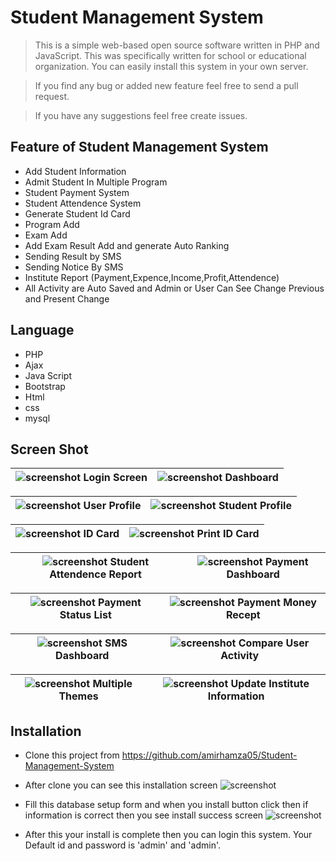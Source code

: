 # Student Management System

> This is a simple web-based open source software written in PHP and JavaScript. This was specifically written for school or educational organization. You can easily install this system in your own server.

> If you find any bug or added new feature feel free to send a pull request.

> If you have any suggestions feel free create issues.


Feature of Student Management System
-----------------------------
- Add Student Information
- Admit Student In Multiple Program
- Student Payment System
- Student Attendence System
- Generate Student Id Card
- Program Add
- Exam Add
- Add Exam Result Add and generate Auto Ranking
- Sending Result by SMS
- Sending Notice By SMS
- Institute Report (Payment,Expence,Income,Profit,Attendence)
- All Activity are Auto Saved and Admin or User Can See Change Previous and Present Change

Language
-----------------------
- PHP
- Ajax
- Java Script
- Bootstrap
- Html
- css
- mysql

Screen Shot
-----------------------
![screenshot](https://raw.githubusercontent.com/amirhamza05/Student-Management-System/master/screen_shot/login_screen.png) Login Screen | ![screenshot](https://raw.githubusercontent.com/amirhamza05/Student-Management-System/master/screen_shot/dashboard.PNG) Dashboard |
|-|-|

![screenshot](https://raw.githubusercontent.com/amirhamza05/Student-Management-System/master/screen_shot/user_profile.PNG) User Profile | ![screenshot](https://raw.githubusercontent.com/amirhamza05/Student-Management-System/master/screen_shot/student_profile.PNG) Student Profile |
|-|-|

![screenshot](https://raw.githubusercontent.com/amirhamza05/Student-Management-System/master/screen_shot/id_card.PNG) ID Card | ![screenshot](https://raw.githubusercontent.com/amirhamza05/Student-Management-System/master/screen_shot/print_id_card.PNG) Print ID Card | 
|-|-|

![screenshot](https://raw.githubusercontent.com/amirhamza05/Student-Management-System/master/screen_shot/monthly_attendence_report.PNG) Student Attendence Report | ![screenshot](https://raw.githubusercontent.com/amirhamza05/Student-Management-System/master/screen_shot/payment_dashboard.PNG) Payment Dashboard |
|-|-|

![screenshot](https://raw.githubusercontent.com/amirhamza05/Student-Management-System/master/screen_shot/payment_status_list.PNG) Payment Status List | ![screenshot](https://raw.githubusercontent.com/amirhamza05/Student-Management-System/master/screen_shot/payment_money_recept.PNG) Payment Money Recept |
|-|-|

![screenshot](https://raw.githubusercontent.com/amirhamza05/Student-Management-System/master/screen_shot/sms_dashboard.PNG) SMS Dashboard | ![screenshot](https://raw.githubusercontent.com/amirhamza05/Student-Management-System/master/screen_shot/compare_user_activity_data.PNG) Compare User Activity |
|-|-|

![screenshot](https://raw.githubusercontent.com/amirhamza05/Student-Management-System/master/screen_shot/theme_change.PNG) Multiple Themes | ![screenshot](https://raw.githubusercontent.com/amirhamza05/Student-Management-System/master/screen_shot/update_setting.png) Update Institute Information |
|-|-|

Installation
-----------------------
- Clone this project from https://github.com/amirhamza05/Student-Management-System
- After clone you can see this installation screen
![screenshot](https://raw.githubusercontent.com/amirhamza05/Student-Management-System/master/screen_shot/install_screen.png)

- Fill this database setup form and when you install button click then if information is correct then you see install success screen
![screenshot](https://raw.githubusercontent.com/amirhamza05/Student-Management-System/master/screen_shot/install_success.png)

- After this your install is complete then you can login this system. Your Default id and password is 'admin' and 'admin'.




